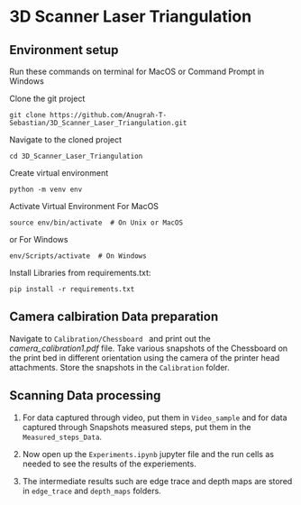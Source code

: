 # 3D Scanner Laser Triangulation

## Environment setup

Run these commands on terminal for MacOS or Command Prompt in Windows

Clone the git project

```
git clone https://github.com/Anugrah-T-Sebastian/3D_Scanner_Laser_Triangulation.git
```

Navigate to the cloned project

```
cd 3D_Scanner_Laser_Triangulation
```

Create virtual environment

```
python -m venv env
```

Activate Virtual Environment
For MacOS

```
source env/bin/activate  # On Unix or MacOS
```

or
For Windows

```
env/Scripts/activate  # On Windows
```

Install Libraries from requirements.txt:

```
pip install -r requirements.txt
```

## Camera calbiration Data preparation

Navigate to `Calibration/Chessboard ` and print out the _camera_calibration1.pdf_ file. Take various snapshots of the Chessboard on the print bed in different orientation using the camera of the printer head attachments. Store the snapshots in the `Calibration` folder.

## Scanning Data processing

1. For data captured through video, put them in `Video_sample` and for data captured through Snapshots measured steps, put them in the `Measured_steps_Data`.

2. Now open up the `Experiments.ipynb` jupyter file and the run cells as needed to see the results of the experiements.

3. The intermediate results such are edge trace and depth maps are stored in `edge_trace` and `depth_maps` folders.
